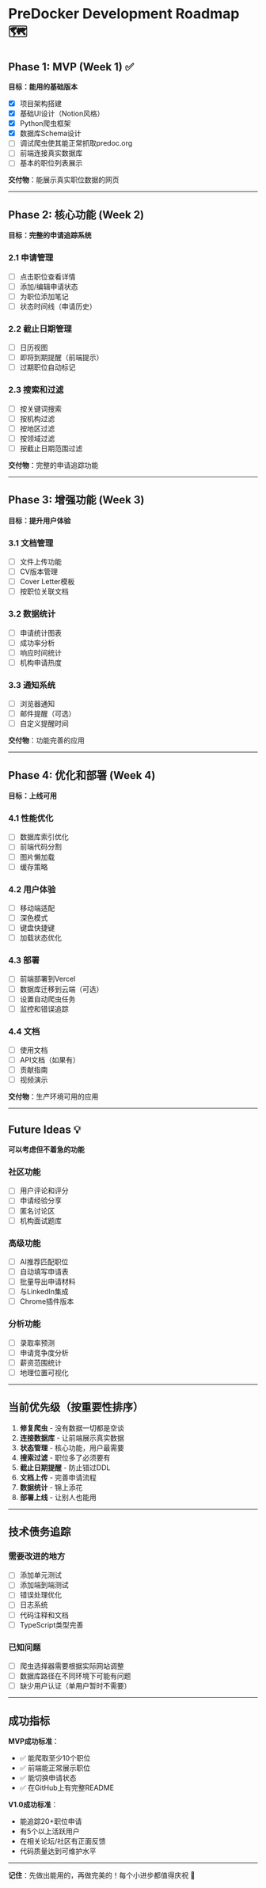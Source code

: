 # PreDocker Development Roadmap 🗺️

## Phase 1: MVP (Week 1) ✅
**目标：能用的基础版本**

- [x] 项目架构搭建
- [x] 基础UI设计（Notion风格）
- [x] Python爬虫框架
- [x] 数据库Schema设计
- [ ] 调试爬虫使其能正常抓取predoc.org
- [ ] 前端连接真实数据库
- [ ] 基本的职位列表展示

**交付物**：能展示真实职位数据的网页

---

## Phase 2: 核心功能 (Week 2)
**目标：完整的申请追踪系统**

### 2.1 申请管理
- [ ] 点击职位查看详情
- [ ] 添加/编辑申请状态
- [ ] 为职位添加笔记
- [ ] 状态时间线（申请历史）

### 2.2 截止日期管理
- [ ] 日历视图
- [ ] 即将到期提醒（前端提示）
- [ ] 过期职位自动标记

### 2.3 搜索和过滤
- [ ] 按关键词搜索
- [ ] 按机构过滤
- [ ] 按地区过滤
- [ ] 按领域过滤
- [ ] 按截止日期范围过滤

**交付物**：完整的申请追踪功能

---

## Phase 3: 增强功能 (Week 3)
**目标：提升用户体验**

### 3.1 文档管理
- [ ] 文件上传功能
- [ ] CV版本管理
- [ ] Cover Letter模板
- [ ] 按职位关联文档

### 3.2 数据统计
- [ ] 申请统计图表
- [ ] 成功率分析
- [ ] 响应时间统计
- [ ] 机构申请热度

### 3.3 通知系统
- [ ] 浏览器通知
- [ ] 邮件提醒（可选）
- [ ] 自定义提醒时间

**交付物**：功能完善的应用

---

## Phase 4: 优化和部署 (Week 4)
**目标：上线可用**

### 4.1 性能优化
- [ ] 数据库索引优化
- [ ] 前端代码分割
- [ ] 图片懒加载
- [ ] 缓存策略

### 4.2 用户体验
- [ ] 移动端适配
- [ ] 深色模式
- [ ] 键盘快捷键
- [ ] 加载状态优化

### 4.3 部署
- [ ] 前端部署到Vercel
- [ ] 数据库迁移到云端（可选）
- [ ] 设置自动爬虫任务
- [ ] 监控和错误追踪

### 4.4 文档
- [ ] 使用文档
- [ ] API文档（如果有）
- [ ] 贡献指南
- [ ] 视频演示

**交付物**：生产环境可用的应用

---

## Future Ideas 💡
**可以考虑但不着急的功能**

### 社区功能
- [ ] 用户评论和评分
- [ ] 申请经验分享
- [ ] 匿名讨论区
- [ ] 机构面试题库

### 高级功能
- [ ] AI推荐匹配职位
- [ ] 自动填写申请表
- [ ] 批量导出申请材料
- [ ] 与LinkedIn集成
- [ ] Chrome插件版本

### 分析功能
- [ ] 录取率预测
- [ ] 申请竞争度分析
- [ ] 薪资范围统计
- [ ] 地理位置可视化

---

## 当前优先级（按重要性排序）

1. **修复爬虫** - 没有数据一切都是空谈
2. **连接数据库** - 让前端展示真实数据
3. **状态管理** - 核心功能，用户最需要
4. **搜索过滤** - 职位多了必须要有
5. **截止日期提醒** - 防止错过DDL
6. **文档上传** - 完善申请流程
7. **数据统计** - 锦上添花
8. **部署上线** - 让别人也能用

---

## 技术债务追踪

### 需要改进的地方
- [ ] 添加单元测试
- [ ] 添加端到端测试
- [ ] 错误处理优化
- [ ] 日志系统
- [ ] 代码注释和文档
- [ ] TypeScript类型完善

### 已知问题
- [ ] 爬虫选择器需要根据实际网站调整
- [ ] 数据库路径在不同环境下可能有问题
- [ ] 缺少用户认证（单用户暂时不需要）

---

## 成功指标

**MVP成功标准**：
- ✅ 能爬取至少10个职位
- ✅ 前端能正常展示职位
- ✅ 能切换申请状态
- ✅ 在GitHub上有完整README

**V1.0成功标准**：
- 能追踪20+职位申请
- 有5个以上活跃用户
- 在相关论坛/社区有正面反馈
- 代码质量达到可维护水平

---

**记住**：先做出能用的，再做完美的！每个小进步都值得庆祝 🎉
